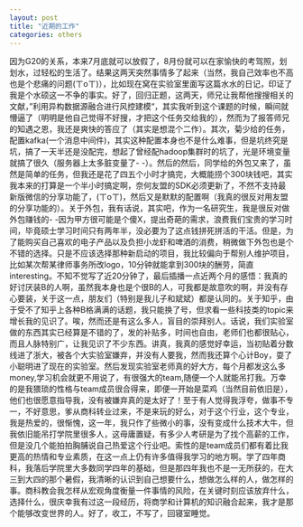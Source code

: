 ```yaml
---
layout: post
title: "近期的工作"
categories: others
---
```


因为G20的关系，本来7月底就可以放假了，8月份就可以在家愉快的考驾照，划划水，过轻松的生活了。结果这两天突然事情多了起来（当然，我自己效率也不高也是个悲痛的问题(ㄒoㄒ)），比如现在窝在实验室里面写这篇水水的日记，印证了我是个水硕这一不争的事实。好了，回归正题，这两天，师兄让我帮他搜搜相关的文献，”利用异构数据源融合进行风控建模“，其实我听到这个课题的时候，瞬间就懵逼了（明明是他自己觉得不好搜，才把这个任务交给我的），然而为了报答师兄的知遇之恩，我还是爽快的答应了（其实是想混个二作）。其次，菊少给的任务，配置kafka(一个消息中间件)，其实这种配置本身也不是什么难事，但是坑终究是坑，搞了一天半还是没配完，想起了曾经配hadoop集群时的坑了，光是环境变量就搞了很久（服务器上太多脏变量了- -）。然后的然后，同学给的外包又来了，虽然是简单的任务，但我还是花了四五个小时才搞完，大概能捞个300块钱吧，其实我本来的打算是一个半小时搞定啊，奈何友盟的SDK必须更新了，不然不支持最新版微信的分享功能了，(ㄒoㄒ)，然后又是默默的配置啊（我真的很反对用友盟的分享功能的）。关于外包，我有话说，其实吧，作为一名研究生，我是很反对做外包赚钱的- -因为甲方很可能是个傻X，提出奇葩的需求，浪费我们宝贵的学习时间，毕竟硕士学习时间只有两年半，没必要为了这点钱拼死拼活的干活。但是，为了能购买自己喜欢的电子产品以及负担小龙虾和啤酒的消费，稍微做下外包也是个不错的选择。只是不应该选择那种新启动的项目，我比较偏向于帮别人维护项目，比如某次帮某律师事务所改logo，10分钟就能拿到300块的酬劳，简直interesting。不知不觉写了近20分钟了，最后插播一点近两个月的感悟：我真的好讨厌装B的人啊，虽然我本身也是个很B的人，可我都是故意吹的啊，并没有存心要装，关于这一点，朋友们（特别是我儿子和斌斌）都是认同的。关于知乎，由于受不了知乎上各种B格满满的话题，我只能换了号，但求看一些科技类的topic来增长我的见识了。唉，然而还是有这么多人，盲目的崇拜别人。话说，我们实验室做的东西其实已经算是不错的了，发的补贴多，时间也自由，老师们也都很贴心，而且人脉特别广，让我见识了不少东西。讲真，我真的感觉好幸运，当初贴着分数线进了浙大，被各个大实验室嫌弃，并没有人要我，然而我还算个心计Boy，耍了小聪明进了现在的实验室。然后发现实验室老师真的好大方，每个月都发这么多money,学习机会就更不用说了，有很强大的team,随便一个人就能吊打我。万幸的是我猥琐的性格与team成员很合得来，即便一开始是菜鸡（当然目前依旧是），他们也很愿意指导我，没有被嫌弃真的是太好了！至于有人觉得我浮夸，做事不专一，不好意思，爹从商科转业过来，不是来玩的好么，对于这个行业，这个专业，我是热爱的，很惭愧，这一年，我只作了些微小的事，没有变成什么技术大牛，但我依旧能吊打学院里很多人，这毋庸置疑，有多少人考研是为了找个高薪的工作，但是没几个能拍拍胸脯说自己热爱这个行业吧。索性的是team成员们都有着比我更高的热情和专业素质，在这一点上仍有许多值得我学习的地方啊。学了四年商科，我落后学院里大多数同学四年的基础，但是那四年我也不是一无所获的，在大三到大四的那个暑假，我清晰的认识到自己想要什么，想做怎么样的人，做怎样的事。商科教会我怎样从宏观角度衡量一件事情的风险，在关键时刻应该放弃什么，选择什么，很庆幸我有过这一段经历，将商学和计算机的知识融合起来，我才是那个能够改变世界的人。好了，收工，不写了，回寝室睡觉。

